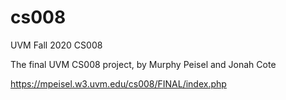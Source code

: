 # cs008
UVM Fall 2020 CS008

The final UVM CS008 project, by Murphy Peisel and Jonah Cote

https://mpeisel.w3.uvm.edu/cs008/FINAL/index.php
